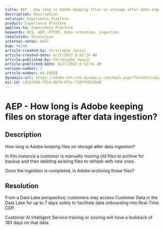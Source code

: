```yaml
---
title: AEP - How long is Adobe keeping files on storage after data ingestion?
description: Description
solution: Experience Platform
product: Experience Platform
applies-to: Experience Platform
keywords: KCS, AEP, RTCDP, data retention, ingestion
resolution: Resolution
internal-notes: null
bug: false
article-created-by: Christophe Jossic
article-created-date: 6/27/2022 8:52:24 AM
article-published-by: Christophe Jossic
article-published-date: 6/27/2022 8:52:41 AM
version-number: 2
article-number: KA-19958
dynamics-url: https://adobe-ent.crm.dynamics.com/main.aspx?forceUCI=1&pagetype=entityrecord&etn=knowledgearticle&id=f1792875-f6f5-ec11-bb3d-000d3a5b0082
exl-id: c8332f00-f554-4b76-9f2c-730ffb6215d0
---
```

# AEP - How long is Adobe keeping files on storage after data ingestion?

## Description

How long is Adobe keeping files on storage after data ingestion?

In this instance a customer is manually moving old files to archive for backup and then deleting existing files to refresh with new ones.

Once the ingestion is completed, is Adobe archiving those files?

## Resolution

From a Data Lake perspective, customers may access Customer Data in the Data Lake for up to 7 days solely to facilitate data onboarding into Real-Time CDP.

Customer AI Intelligent Service training or scoring will have a lookback of 180 days on that data.
